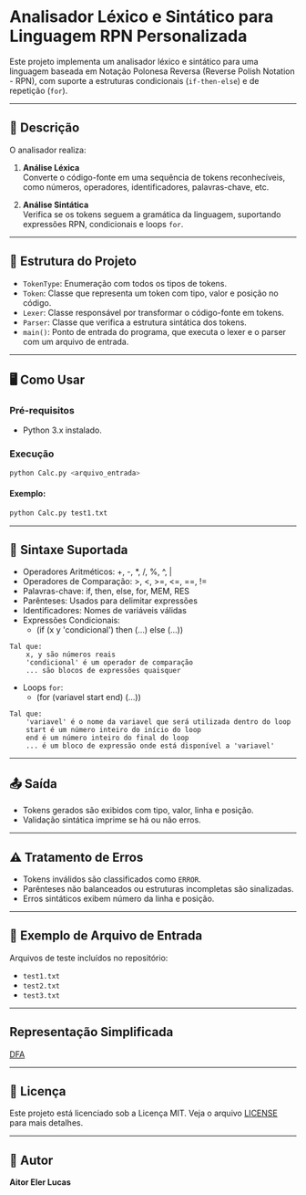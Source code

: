 # Analisador Léxico e Sintático para Linguagem RPN Personalizada

Este projeto implementa um analisador léxico e sintático para uma linguagem baseada em Notação Polonesa Reversa (Reverse Polish Notation - RPN), com suporte a estruturas condicionais (`if-then-else`) e de repetição (`for`). 

---

## 📜 Descrição

O analisador realiza:

1. **Análise Léxica**  
   Converte o código-fonte em uma sequência de tokens reconhecíveis, como números, operadores, identificadores, palavras-chave, etc.

2. **Análise Sintática**  
   Verifica se os tokens seguem a gramática da linguagem, suportando expressões RPN, condicionais e loops `for`.

---

## 🧱 Estrutura do Projeto

- `TokenType`: Enumeração com todos os tipos de tokens.
- `Token`: Classe que representa um token com tipo, valor e posição no código.
- `Lexer`: Classe responsável por transformar o código-fonte em tokens.
- `Parser`: Classe que verifica a estrutura sintática dos tokens.
- `main()`: Ponto de entrada do programa, que executa o lexer e o parser com um arquivo de entrada.

---

## 🖥️ Como Usar

### Pré-requisitos

- Python 3.x instalado.

### Execução

```bash
python Calc.py <arquivo_entrada>
```

#### Exemplo: 

```bash
python Calc.py test1.txt
```

---

## 📘 Sintaxe Suportada

- Operadores Aritméticos: +, -, *, /, %, ^, |
- Operadores de Comparação: >, <, >=, <=, ==, !=
- Palavras-chave: if, then, else, for, MEM, RES
- Parênteses: Usados para delimitar expressões
- Identificadores: Nomes de variáveis válidas
- Expressões Condicionais:
    - (if (x y 'condicional') then (...) else (...))

```
Tal que: 
    x, y são números reais
    'condicional' é um operador de comparação
    ... são blocos de expressões quaisquer
```

- Loops `for`:
    - (for (variavel start end) (...))
```
Tal que:
    'variavel' é o nome da variavel que será utilizada dentro do loop
    start é um número inteiro do início do loop
    end é um número inteiro do final do loop
    ... é um bloco de expressão onde está disponível a 'variavel'
```

---

## 📤 Saída

- Tokens gerados são exibidos com tipo, valor, linha e posição.
- Validação sintática imprime se há ou não erros.

---

## ⚠️ Tratamento de Erros

- Tokens inválidos são classificados como `ERROR`.
- Parênteses não balanceados ou estruturas incompletas são sinalizadas.
- Erros sintáticos exibem número da linha e posição.

---

## 📁 Exemplo de Arquivo de Entrada

Arquivos de teste incluídos no repositório:

- `test1.txt`
- `test2.txt`
- `test3.txt`
---

## Representação Simplificada

[DFA]([https://automatonsimulator.com/#%7B%22type%22%3A%22DFA%22%2C%22dfa%22%3A%7B%22transitions%22%3A%7B%22start%22%3A%7B%220%22%3A%22s3%22%2C%221%22%3A%22s3%22%2C%22(%22%3A%22s0%22%2C%22)%22%3A%22s1%22%2C%22%2B%22%3A%22s2%22%2C%22%20%22%3A%22s4%22%2C%22a%22%3A%22s5%22%7D%2C%22s3%22%3A%7B%220%22%3A%22s3%22%2C%221%22%3A%22s3%22%7D%2C%22s5%22%3A%7B%220%22%3A%22s5%22%2C%221%22%3A%22s5%22%2C%22a%22%3A%22s5%22%7D%7D%2C%22startState%22%3A%22start%22%2C%22acceptStates%22%3A%5B%22s0%22%2C%22s1%22%2C%22s2%22%2C%22s3%22%2C%22s4%22%2C%22s5%22%5D%7D%2C%22states%22%3A%7B%22start%22%3A%7B%7D%2C%22s3%22%3A%7B%22isAccept%22%3Atrue%2C%22top%22%3A513%2C%22left%22%3A401%2C%22displayId%22%3A%22num%22%7D%2C%22s0%22%3A%7B%22isAccept%22%3Atrue%2C%22top%22%3A255%2C%22left%22%3A230%2C%22displayId%22%3A%22open_par%22%7D%2C%22s1%22%3A%7B%22isAccept%22%3Atrue%2C%22top%22%3A329%2C%22left%22%3A241%2C%22displayId%22%3A%22close_par%22%7D%2C%22s2%22%3A%7B%22isAccept%22%3Atrue%2C%22top%22%3A405%2C%22left%22%3A250%2C%22displayId%22%3A%22art_op%22%7D%2C%22s4%22%3A%7B%22isAccept%22%3Atrue%2C%22top%22%3A637%2C%22left%22%3A229%2C%22displayId%22%3A%22space%22%7D%2C%22s5%22%3A%7B%22isAccept%22%3Atrue%2C%22top%22%3A755%2C%22left%22%3A178%2C%22displayId%22%3A%22ident%22%7D%7D%2C%22transitions%22%3A%5B%7B%22stateA%22%3A%22start%22%2C%22label%22%3A%220%22%2C%22stateB%22%3A%22s3%22%7D%2C%7B%22stateA%22%3A%22start%22%2C%22label%22%3A%221%22%2C%22stateB%22%3A%22s3%22%7D%2C%7B%22stateA%22%3A%22start%22%2C%22label%22%3A%22(%22%2C%22stateB%22%3A%22s0%22%7D%2C%7B%22stateA%22%3A%22start%22%2C%22label%22%3A%22)%22%2C%22stateB%22%3A%22s1%22%7D%2C%7B%22stateA%22%3A%22start%22%2C%22label%22%3A%22%2B%22%2C%22stateB%22%3A%22s2%22%7D%2C%7B%22stateA%22%3A%22start%22%2C%22label%22%3A%22%20%22%2C%22stateB%22%3A%22s4%22%7D%2C%7B%22stateA%22%3A%22start%22%2C%22label%22%3A%22a%22%2C%22stateB%22%3A%22s5%22%7D%2C%7B%22stateA%22%3A%22s3%22%2C%22label%22%3A%220%22%2C%22stateB%22%3A%22s3%22%7D%2C%7B%22stateA%22%3A%22s3%22%2C%22label%22%3A%221%22%2C%22stateB%22%3A%22s3%22%7D%2C%7B%22stateA%22%3A%22s5%22%2C%22label%22%3A%220%22%2C%22stateB%22%3A%22s5%22%7D%2C%7B%22stateA%22%3A%22s5%22%2C%22label%22%3A%221%22%2C%22stateB%22%3A%22s5%22%7D%2C%7B%22stateA%22%3A%22s5%22%2C%22label%22%3A%22a%22%2C%22stateB%22%3A%22s5%22%7D%5D%2C%22bulkTests%22%3A%7B%22accept%22%3A%22%20%5Cn(%5Cn)%5Cn1%5Cn0%5Cn101%5Cn0111%5Cna%5Cna0a%5Cnaaa%22%2C%22reject%22%3A%22%2B000%5Cn0aa%5Cn%3F%5Cn%22%7D%7D](https://automatonsimulator.com/#%7B%22type%22%3A%22DFA%22%2C%22dfa%22%3A%7B%22transitions%22%3A%7B%22start%22%3A%7B%220%22%3A%22s3%22%2C%221%22%3A%22s3%22%2C%22(%22%3A%22s0%22%2C%22)%22%3A%22s1%22%2C%22%2B%22%3A%22s2%22%2C%22%20%22%3A%22s4%22%2C%22a%22%3A%22s5%22%2C%22%3E%22%3A%22s6%22%7D%2C%22s3%22%3A%7B%220%22%3A%22s3%22%2C%221%22%3A%22s3%22%7D%2C%22s5%22%3A%7B%220%22%3A%22s5%22%2C%221%22%3A%22s5%22%2C%22a%22%3A%22s5%22%7D%2C%22s6%22%3A%7B%22%3D%22%3A%22s6%22%7D%7D%2C%22startState%22%3A%22start%22%2C%22acceptStates%22%3A%5B%22s0%22%2C%22s1%22%2C%22s2%22%2C%22s3%22%2C%22s4%22%2C%22s5%22%2C%22s6%22%5D%7D%2C%22states%22%3A%7B%22start%22%3A%7B%7D%2C%22s3%22%3A%7B%22isAccept%22%3Atrue%2C%22top%22%3A474%2C%22left%22%3A401%2C%22displayId%22%3A%22num%22%7D%2C%22s0%22%3A%7B%22isAccept%22%3Atrue%2C%22top%22%3A216%2C%22left%22%3A230%2C%22displayId%22%3A%22open_par%22%7D%2C%22s1%22%3A%7B%22isAccept%22%3Atrue%2C%22top%22%3A290%2C%22left%22%3A241%2C%22displayId%22%3A%22close_par%22%7D%2C%22s2%22%3A%7B%22isAccept%22%3Atrue%2C%22top%22%3A366%2C%22left%22%3A250%2C%22displayId%22%3A%22art_op%22%7D%2C%22s4%22%3A%7B%22isAccept%22%3Atrue%2C%22top%22%3A579%2C%22left%22%3A450%2C%22displayId%22%3A%22space%22%7D%2C%22s5%22%3A%7B%22isAccept%22%3Atrue%2C%22top%22%3A697%2C%22left%22%3A455%2C%22displayId%22%3A%22ident%22%7D%2C%22s6%22%3A%7B%22isAccept%22%3Atrue%2C%22top%22%3A842%2C%22left%22%3A346%2C%22displayId%22%3A%22com_op%22%7D%7D%2C%22transitions%22%3A%5B%7B%22stateA%22%3A%22start%22%2C%22label%22%3A%220%22%2C%22stateB%22%3A%22s3%22%7D%2C%7B%22stateA%22%3A%22start%22%2C%22label%22%3A%221%22%2C%22stateB%22%3A%22s3%22%7D%2C%7B%22stateA%22%3A%22start%22%2C%22label%22%3A%22(%22%2C%22stateB%22%3A%22s0%22%7D%2C%7B%22stateA%22%3A%22start%22%2C%22label%22%3A%22)%22%2C%22stateB%22%3A%22s1%22%7D%2C%7B%22stateA%22%3A%22start%22%2C%22label%22%3A%22%2B%22%2C%22stateB%22%3A%22s2%22%7D%2C%7B%22stateA%22%3A%22start%22%2C%22label%22%3A%22%20%22%2C%22stateB%22%3A%22s4%22%7D%2C%7B%22stateA%22%3A%22start%22%2C%22label%22%3A%22a%22%2C%22stateB%22%3A%22s5%22%7D%2C%7B%22stateA%22%3A%22start%22%2C%22label%22%3A%22%3E%22%2C%22stateB%22%3A%22s6%22%7D%2C%7B%22stateA%22%3A%22s3%22%2C%22label%22%3A%220%22%2C%22stateB%22%3A%22s3%22%7D%2C%7B%22stateA%22%3A%22s3%22%2C%22label%22%3A%221%22%2C%22stateB%22%3A%22s3%22%7D%2C%7B%22stateA%22%3A%22s5%22%2C%22label%22%3A%220%22%2C%22stateB%22%3A%22s5%22%7D%2C%7B%22stateA%22%3A%22s5%22%2C%22label%22%3A%221%22%2C%22stateB%22%3A%22s5%22%7D%2C%7B%22stateA%22%3A%22s5%22%2C%22label%22%3A%22a%22%2C%22stateB%22%3A%22s5%22%7D%2C%7B%22stateA%22%3A%22s6%22%2C%22label%22%3A%22%3D%22%2C%22stateB%22%3A%22s6%22%7D%5D%2C%22bulkTests%22%3A%7B%22accept%22%3A%22%20%5Cn(%5Cn)%5Cn1%5Cn0%5Cn101%5Cn0111%5Cna%5Cna0a%5Cnaaa%5Cn%3E%5Cn%3E%3D%22%2C%22reject%22%3A%22%2B000%5Cn0aa%5Cn%3F%5Cn%3D%5Cn%3E%3E%5Cn%3D%3E%22%7D%7D))

---

## 📄 Licença

Este projeto está licenciado sob a Licença MIT. Veja o arquivo [LICENSE](./LICENSE) para mais detalhes.

---

## 👤 Autor
**Aitor Eler Lucas**  
